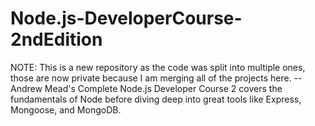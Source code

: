 # Node.js-DeveloperCourse-2ndEdition
NOTE: This is a new repository as the code was split into multiple ones, those are now private because I am merging all of the projects here. -- Andrew Mead's Complete Node.js Developer Course 2 covers the fundamentals of Node before diving deep into great tools like Express, Mongoose, and MongoDB.
